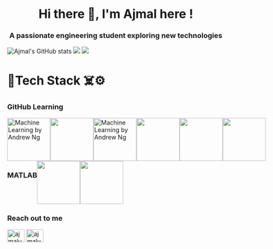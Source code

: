 <h1 align="center">Hi there 👋, I'm Ajmal here !</h1>
<h3 align="center">A passionate engineering student exploring new technologies</h3>

![Ajmal's GitHub stats](https://github-readme-stats-sigma-five.vercel.app/api?username=ajmal276&theme=dark&show_icons=true&count_private=true&include_all_commits=true)
![](https://github-readme-streak-stats.herokuapp.com/?user=ajmal276&theme=dark&hide_border=false)
![](https://github-readme-stats.vercel.app/api/top-langs/?username=ajmal276&theme=dark&hide_border=false&include_all_commits=true&count_private=true&layout=compact)

<!--
**ajmal276/ajmal276** is a ✨ _special_ ✨ repository because its `README.md` (this file) appears on your GitHub profile.

Here are some ideas to get you started:

- 🔭 I’m currently working on ...
- 🌱 I’m currently learning ...
- 👯 I’m looking to collaborate on ...
- 🤔 I’m looking for help with ...
- 💬 Ask me about ...
- 📫 How to reach me: ...
- 😄 Pronouns: ...
- ⚡ Fun fact: ...
-->

# 🦾Tech Stack ☠️⚙️
### GitHub Learning
<div style="display: flex; flex-wrap: wrap;">
  <div style="display: flex; margin-right: 20px;"> <!-- Adjust margin as needed -->
    <a href="https://learn.microsoft.com/api/achievements/share/en-us/Ajmal-4107/KL642W7B?sharingId=E7A09216D1C18747" target="_blank">
      <img src="https://learn.microsoft.com/en-us/training/achievements/manage-work-github-projects.svg" alt="Machine Learning by Andrew Ng" width="100"/>
    </a>
    <a href="https://learn.microsoft.com/api/achievements/share/en-us/Ajmal-4107/JCUXA2JT?sharingId=E7A09216D1C18747" target="_blank">
      <img src="https://learn.microsoft.com/en-us/training/achievements/github/contribute-to-an-open-source-project-on-github.svg" width="100"/>
    </a>
    <a href="https://learn.microsoft.com/api/achievements/share/en-us/Ajmal-4107/W72VRAVN?sharingId=E7A09216D1C18747" target="_blank">
      <img src="https://learn.microsoft.com/en-us/training/achievements/github/introduction-to-github.svg" alt="Machine Learning by Andrew Ng" width="100"/>
    </a>
    <a href="https://learn.microsoft.com/api/achievements/share/en-us/Ajmal-4107/QJS669KE?sharingId=E7A09216D1C18747" target="_blank">
      <img src="https://learn.microsoft.com/en-us/training/achievements/github/communicate-using-markdown.svg" width="100"/>
    <a href="https://learn.microsoft.com/api/achievements/share/en-us/Ajmal-4107/JC9D7BVT?sharingId=E7A09216D1C18747" target="_blank">
      <img src="https://learn.microsoft.com/en-us/training/achievements/student-evangelism/introduction-to-git-badge.svg" width="100"/>
    </a>
    <a href="https://learn.microsoft.com/api/achievements/share/en-us/Ajmal-4107/8A26DTLW?sharingId=E7A09216D1C18747" target="_blank">
      <img src="https://learn.microsoft.com/training/achievements/github/maintain-secure-repository-github.svg" width="100"/>
    </a>
  </div>

### MATLAB
  <div style="display: flex; flex-wrap: wrap;">
      <a href="https://matlabacademy.mathworks.com/progress/share/certificate.html?id=dfa6a234-0afb-4697-ab5c-1ee0b0658781&" target="_blank">
      <img src="https://matlabacademy.mathworks.com/images/course/panel_simulink.webp" width="100"/>
      </a>
      <a href="https://matlabacademy.mathworks.com/progress/share/certificate.html?id=12574ad9-ec2c-4dc8-b666-a130d519c846&" target="_blank">
      <img src="https://matlabacademy.mathworks.com/images/course/panel_gettingstarted.webp" width="100"/>
      </a>
  </div>
</div>

### Reach out to me
<p align="left">
<a href="https://github.com/ajmal276" target="blank"><img align="center" src="https://skillicons.dev/icons?i=github&theme=dark" alt="ajmalu" height="30" width="40" /></a>
<a href="https://www.linkedin.com/in/ajmal-u/" target="blank"><img align="center" src="https://skillicons.dev/icons?i=linkedin" alt="ajmalu" height="30" width="40" /></a>
</p>
